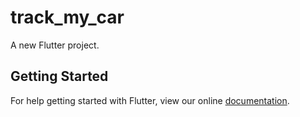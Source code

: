 # track_my_car

A new Flutter project.

## Getting Started

For help getting started with Flutter, view our online
[documentation](https://flutter.io/).
